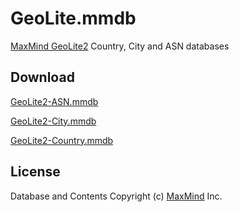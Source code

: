 # GeoLite.mmdb

[MaxMind GeoLite2](https://dev.maxmind.com/geoip/geoip2/geolite2/) Country, City and ASN databases

## Download

[GeoLite2-ASN.mmdb](https://github.com/LOVECHEN/GeoLite.mmdb/raw/download/GeoLite2-ASN.mmdb)

[GeoLite2-City.mmdb](https://github.com/LOVECHEN/GeoLite.mmdb/raw/download/GeoLite2-City.mmdb)

[GeoLite2-Country.mmdb](https://github.com/LOVECHEN/GeoLite.mmdb/raw/download/GeoLite2-Country.mmdb)

## License

Database and Contents Copyright (c) [MaxMind](https://www.maxmind.com/) Inc.
